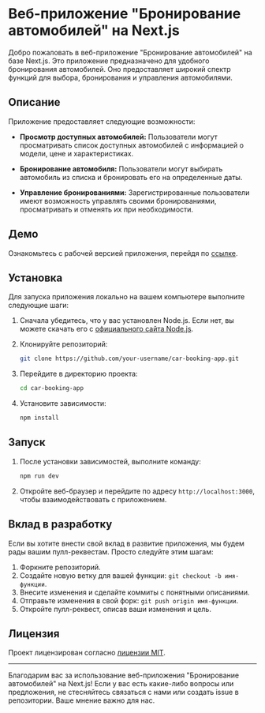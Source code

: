 # Веб-приложение "Бронирование автомобилей" на Next.js

Добро пожаловать в веб-приложение "Бронирование автомобилей" на базе Next.js. Это приложение предназначено для удобного бронирования автомобилей. Оно предоставляет широкий спектр функций для выбора, бронирования и управления автомобилями.

## Описание
Приложение предоставляет следующие возможности:

- **Просмотр доступных автомобилей:** Пользователи могут просматривать список доступных автомобилей с информацией о модели, цене и характеристиках.

- **Бронирование автомобиля:** Пользователи могут выбирать автомобиль из списка и бронировать его на определенные даты.

- **Управление бронированиями:** Зарегистрированные пользователи имеют возможность управлять своими бронированиями, просматривать и отменять их при необходимости.

## Демо
Ознакомьтесь с рабочей версией приложения, перейдя по [ссылке](https://car-booking-service.vercel.app/).

## Установка
Для запуска приложения локально на вашем компьютере выполните следующие шаги:

1. Сначала убедитесь, что у вас установлен Node.js. Если нет, вы можете скачать его с [официального сайта Node.js](https://nodejs.org/).

2. Клонируйте репозиторий:
   ```bash
   git clone https://github.com/your-username/car-booking-app.git
   ```
3. Перейдите в директорию проекта:
   ```bash
   cd car-booking-app
   ```
4. Установите зависимости:
   ```bash
   npm install
   ```

## Запуск
1. После установки зависимостей, выполните команду:
   ```bash
   npm run dev
   ```
2. Откройте веб-браузер и перейдите по адресу `http://localhost:3000`, чтобы взаимодействовать с приложением.

## Вклад в разработку
Если вы хотите внести свой вклад в развитие приложения, мы будем рады вашим пулл-реквестам. Просто следуйте этим шагам:

1. Форкните репозиторий.
2. Создайте новую ветку для вашей функции: `git checkout -b имя-функции`.
3. Внесите изменения и сделайте коммиты с понятными описаниями.
4. Отправьте изменения в свой форк: `git push origin имя-функции`.
5. Откройте пулл-реквест, описав ваши изменения и цель.

## Лицензия
Проект лицензирован согласно [лицензии MIT](LICENSE).

---

Благодарим вас за использование веб-приложения "Бронирование автомобилей" на Next.js! Если у вас есть какие-либо вопросы или предложения, не стесняйтесь связаться с нами или создать issue в репозитории. Ваше мнение важно для нас.
